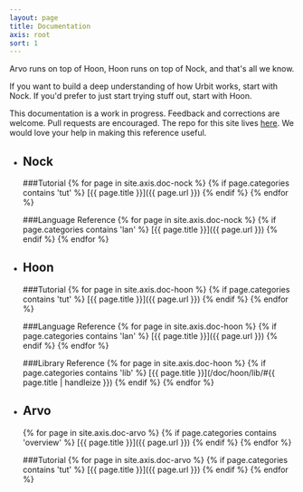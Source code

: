 ```yaml
---
layout: page
title: Documentation
axis: root
sort: 1
---
```


Arvo runs on top of Hoon, Hoon runs on top of Nock, and that's all we know.

If you want to build a deep understanding of how Urbit works, start with Nock. If you'd prefer to just start trying stuff out, start with Hoon. 

This documentation is a work in progress. Feedback and corrections are welcome. Pull requests are encouraged. The repo for this site lives [here](https://github.com/urbit/urbit.github.io). We would love your help in making this reference useful.

+   <h2>Nock</h2>

    ###Tutorial
    {% for page in site.axis.doc-nock %}
    {% if page.categories contains 'tut' %}
    [{{ page.title }}]({{ page.url }})
    {% endif %}
    {% endfor %}

    ###Language Reference
    {% for page in site.axis.doc-nock %}
    {% if page.categories contains 'lan' %}
    [{{ page.title }}]({{ page.url }})
    {% endif %}
    {% endfor %}

+   <h2>Hoon</h2>

    ###Tutorial
    {% for page in site.axis.doc-hoon %}
    {% if page.categories contains 'tut' %}
    [{{ page.title }}]({{ page.url }})
    {% endif %}
    {% endfor %}

    ###Language Reference
    {% for page in site.axis.doc-hoon %}
    {% if page.categories contains 'lan' %}
    [{{ page.title }}]({{ page.url }})
    {% endif %}
    {% endfor %}

    ###Library Reference
    {% for page in site.axis.doc-hoon %}
    {% if page.categories contains 'lib' %}
    [{{ page.title }}](/doc/hoon/lib/#{{ page.title | handleize }})
    {% endif %}
    {% endfor %}

+   <h2>Arvo</h2>
    {% for page in site.axis.doc-arvo %}
    {% if page.categories contains 'overview' %}
    [{{ page.title }}]({{ page.url }})
    {% endif %}
    {% endfor %}

    ###Tutorial
    {% for page in site.axis.doc-arvo %}
    {% if page.categories contains 'tut' %}
    [{{ page.title }}]({{ page.url }})
    {% endif %}
    {% endfor %}


<!-- <hr>
<h2>The Urban Reference Manual</h2>
<hr>
<div class="posts">
      <li><a href="/setup">Chapter I (Setup)</a></li>
{% for post in site.posts reversed %}
  {% if post.categories contains 'doc' %}
      <li><a href="{{ post.url }}">{{ post.title }}</a></li>
  {% endif %}
{% endfor %}

</div>
<hr>
<h2><a href="/bestiary">The Urban Bestiary</a></h2>
<hr>
<h2><a href="/tutorial">Tutorial</a></h2>
<hr>
 -->